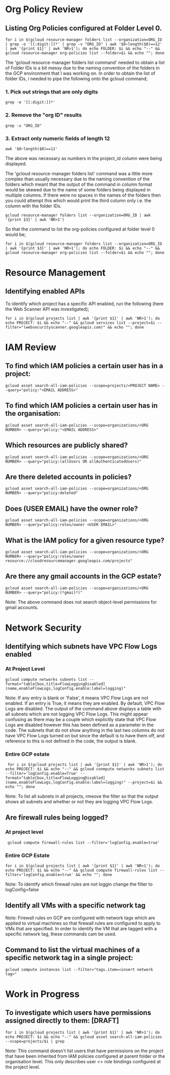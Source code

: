 # Org Policy Review

## Listing Org Policies configured at Folder Level 0.

    for i in $(gcloud resource-manager folders list --organization=ORG_ID | grep -o '[[:digit:]]*' | grep -v "ORG_ID" | awk '$0~length($0)==12' | awk '{print $1}' | awk 'NR>1'); do echo FOLDER: $i && echo "--" && gcloud resource-manager org-policies list --folder=$i && echo ""; done
    
The 'gcloud resource-manager folders list command' needed to obtain a list of Folder IDs is a bit messy due to the naming convention of the folders in the GCP environment that I was working on. In order to obtain the list of folder IDs, i needed to pipe the following onto the gcloud command;

### 1. Pick out strings that are only digits
    
    grep -o '[[:digit:]]*'
    
### 2. Remove the "org ID" results
    
    grep -v "ORG_ID"

### 3. Extract only numeric fields of length 12 
    
    awk '$0~length($0)==12'
    
The above was necessary as numbers in the project_id column were being displayed.

The 'gcloud resource-manager folders list' command was a little more complex than usually necessary due to the naming convention of the folders which meant that the output of the command in column format would be skewed due to the name of some folders being displayed in multiple columns. If there were no spaces in the names of the folders then you could attempt this which would print the third column only i.e. the column with the folder IDs.

    gcloud resource-manager folders list --organization=ORG_ID | awk '{print $3}' | awk 'NR>1')
    
So that the command to list the org-policies configured at folder level 0 would be;

    for i in $(gcloud resource-manager folders list --organization=ORG_ID | awk '{print $3}' | awk 'NR>1'); do echo FOLDER: $i && echo "--" && gcloud resource-manager org-policies list --folder=$i && echo ""; done

# Resource Management

## Identifying enabled APIs

To identify which project has a specific API enabled, run the following (here the Web Scanner API was investigated);

    for i in $(gcloud projects list | awk '{print $1}' | awk 'NR>1'); do echo PROJECT: $i && echo "--" && gcloud services list --project=$i --filter="(websecurityscanner.googleapis.com)" && echo ""; done

  
# IAM Review

## To find which IAM policies a certain user has in a project:

    gcloud asset search-all-iam-policies --scope=projects/<PROJECT NAME> --query="policy:"<EMAIL ADDRESS>"
    
## To find which IAM policies a certain user has in the organisation:

    gcloud asset search-all-iam-policies --scope=organizations/<ORG NUMBER> --query="policy:"<EMAIL ADDRESS>"
    
## Which resources are publicly shared?

    gcloud asset search-all-iam-policies --scope=organizations/<ORG NUMBER> --query="policy:(allUsers OR allAuthenticatedUsers)"
    
## Are there deleted accounts in policies?

    gcloud asset search-all-iam-policies --scope=organizations/<ORG NUMBER> --query="policy:deleted"
    
## Does (USER EMAIL) have the owner role?

    gcloud asset search-all-iam-policies --scope=organizations/<ORG NUMBER> --query="policy:roles/owner <USER EMAIL>"
    
## What is the IAM policy for a given resource type?

    gcloud asset search-all-iam-policies --scope=organizations/<ORG NUMBER> --query="policy:roles/owner resource://cloudresourcemanager.googleapis.com/projects"
    
## Are there any gmail accounts in the GCP estate?

    gcloud asset search-all-iam-policies --scope=organizations/<ORG NUMBER> --query="policy:(*gmail*)"
    
Note: The above command does not search object-level permissions for gmail accounts.

# Network Security

## Identifying which subnets have VPC Flow Logs enabled

### At Project Level

    gcloud compute networks subnets list --format="table[box,title=FlowLoggingDisabled](name,enableFlowLogs,logConfig.enable:label=logging)"
  
Note: If any entry is blank or 'False', it means VPC Flow Logs are not enabled. If an entry is True, it means they are enabled.
By default, VPC Flow Logs are disabled. The output of the command above displays a table with all subnets which are not logging VPC Flow Logs. This might appear confusing as there may be a couple which explicitly state that VPC Flow Logs are disabled however this has been defined as a parameter in the code. The subnets that do not show anything in the last two columns do not have VPC Flow Logs turned on but since the default is to have them off, and reference to this is not defined in the code, the output is blank.

### Entire GCP estate

     for i in $(gcloud projects list | awk '{print $1}' | awk 'NR>1'); do echo PROJECT: $i && echo "--" && gcloud conmpute networks subnets list --filter='logConfig.enable=True' --format="table[box,title=FlowLoggingDisabled](name,enableFlowLogs,logConfig.enable:label=logging)" --project=$i && echo ""; done
  
Note: To list all subnets in all projects, rmeove the filter so that the output shows all subnets and whether or not they are logging VPC Flow Logs.

## Are firewall rules being logged?

### At project level

     gcloud compute firewall-rules list --filter='logConfig.enable=true'
  
### Entire GCP Estate

    for i in $(gcloud projects list | awk '{print $1}' | awk 'NR>1'); do echo PROJECT: $i && echo "--" && gcloud compute firewall-rules list --filter='logConfig.enable=true' && echo ""; done

Note: To identify which firewall rules are not loggin change the filter to logConfig=false

## Identify all VMs with a specific network tag

Note: Firewall rules on GCP are configured with network tags which are applied to virtual machines so that firewall rules are configured to apply to VMs that are specified. In order to identify the VM that are tagged with a specific network tag, these commands cam be used.

## Command to list the virtual machines of a specific network tag in a single project:

    gcloud compute instances list --filter="tags.item=<insert network tag>"
   
    
# Work in Progress

## To investigate which users have permissions assigned directly to them: [DRAFT]
  
    for i in $(gcloud projects list | awk '{print $1}' | awk 'NR>1'); do echo PROJECT: $i && echo "--" && gcloud asset search-all-iam-policies --scope=projects/$i | grep
    
Note: This command doesn't list users that have permissions on the project that have been inherited from IAM policies configured at parent folder or the organisation level. This only describes user <> role bindings configured at the project level.
  
